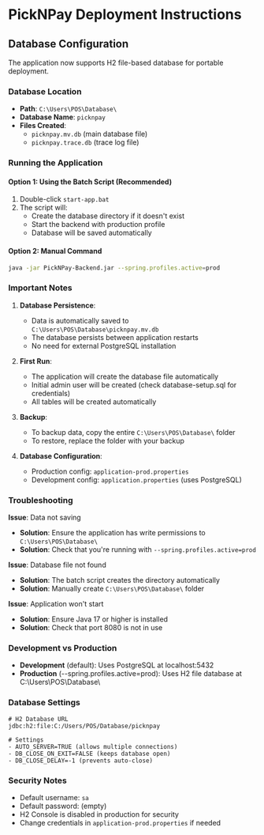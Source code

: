 # PickNPay Deployment Instructions

## Database Configuration

The application now supports H2 file-based database for portable deployment.

### Database Location
- **Path**: `C:\Users\POS\Database\`
- **Database Name**: `picknpay`
- **Files Created**: 
  - `picknpay.mv.db` (main database file)
  - `picknpay.trace.db` (trace log file)

### Running the Application

#### Option 1: Using the Batch Script (Recommended)
1. Double-click `start-app.bat`
2. The script will:
   - Create the database directory if it doesn't exist
   - Start the backend with production profile
   - Database will be saved automatically

#### Option 2: Manual Command
```bash
java -jar PickNPay-Backend.jar --spring.profiles.active=prod
```

### Important Notes

1. **Database Persistence**: 
   - Data is automatically saved to `C:\Users\POS\Database\picknpay.mv.db`
   - The database persists between application restarts
   - No need for external PostgreSQL installation

2. **First Run**:
   - The application will create the database file automatically
   - Initial admin user will be created (check database-setup.sql for credentials)
   - All tables will be created automatically

3. **Backup**:
   - To backup data, copy the entire `C:\Users\POS\Database\` folder
   - To restore, replace the folder with your backup

4. **Database Configuration**:
   - Production config: `application-prod.properties`
   - Development config: `application.properties` (uses PostgreSQL)

### Troubleshooting

**Issue**: Data not saving
- **Solution**: Ensure the application has write permissions to `C:\Users\POS\Database\`
- **Solution**: Check that you're running with `--spring.profiles.active=prod`

**Issue**: Database file not found
- **Solution**: The batch script creates the directory automatically
- **Solution**: Manually create `C:\Users\POS\Database\` folder

**Issue**: Application won't start
- **Solution**: Ensure Java 17 or higher is installed
- **Solution**: Check that port 8080 is not in use

### Development vs Production

- **Development** (default): Uses PostgreSQL at localhost:5432
- **Production** (--spring.profiles.active=prod): Uses H2 file database at C:\Users\POS\Database\

### Database Settings

```properties
# H2 Database URL
jdbc:h2:file:C:/Users/POS/Database/picknpay

# Settings
- AUTO_SERVER=TRUE (allows multiple connections)
- DB_CLOSE_ON_EXIT=FALSE (keeps database open)
- DB_CLOSE_DELAY=-1 (prevents auto-close)
```

### Security Notes

- Default username: `sa`
- Default password: (empty)
- H2 Console is disabled in production for security
- Change credentials in `application-prod.properties` if needed

